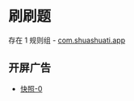 # 刷刷题

存在 1 规则组 - [com.shuashuati.app](/src/apps/com.shuashuati.app.ts)

## 开屏广告

- [快照-0](https://i.gkd.li/import/13228656)

